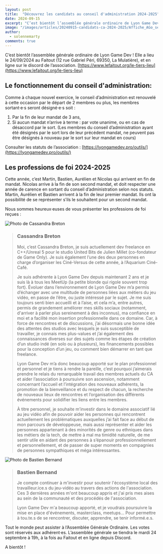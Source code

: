 ```yaml
---
layout: post
title:  "Découvrez les candidats au conseil d'administration 2024-2025"
date: 2024-09-15
excerpt: "C’est bientôt l’assemblée générale ordinaire de Lyon Game Dev ! Elle a lieu le 24/09/2024 au Faitout (12 rue Gabriel Péri, 69350, La Mulatière), et..."
image: "/images/articles/20240915-candidats-ca-2024-2025/Affiche_AGo_septembre_2024.jpg"
author: 
  - solennemarty
comments: true
---
```


C’est bientôt l’assemblée générale ordinaire de Lyon Game Dev ! Elle a lieu le 24/09/2024 au Faitout (12 rue Gabriel Péri, 69350, La Mulatière), et en ligne sur le discord de l’association.
[https://www.lefaitout.org/le-tiers-lieu](https://www.lefaitout.org/le-tiers-lieu)


## Le fonctionnement du conseil d'administration:

Comme à chaque nouvel exercice, le conseil d’administration est renouvelé à cette occasion par le départ de 2 membres ou plus, les membres sortant·e·s seront désigné·e·s soit :
1. Par la fin de leur mandat de 3 ans,
2. Si aucun mandat n’arrive à terme : par vote unanime, ou en cas de désaccord par le sort. (Les membres du conseil d’administration ayant été désignés par le sort lors de leur précédent mandat, ne peuvent pas être désignés à nouveau par le sort sur leur mandat en cours)

Consulter les statuts de l’association : [https://lyongamedev.pro/outils/](https://lyongamedev.pro/outils/) 

## Les professions de foi 2024-2025

Cette année, c’est Martin, Bastien, Aurélien et Nicolas qui arrivent en fin de mandat. 
Nicolas arrive à la fin de son second mandat, et doit respecter une année de carence en sortant du conseil d’administration selon nos statuts.
Martin, Aurélien et Bastien arrivent à la fin de leur premier mandat. Ils ont la possibilité de se représenter s’ils le souhaitent pour un second mandat.

Nous sommes heureux·euses de vous présenter les professions de foi reçues : 


<div class="box alt">
    <div class="row 50% uniform">
        <div class="2u">
            <span class="image fit">
                <img src="{{ "/images/authors/cassandrabreton.jpg" | absolute_url }}" alt="Photo de Cassandra Breton" />
            </span>
        </div>
        <div class="10u">
            <blockquote>
            <h3>Cassandra Breton<a href="{{site.data.linkedin.cassandrabreton}}" class="icon fab fa-linkedin" style="text-align:center" rel="nofollow"></a></h3> 				
            <p>
            Moi, c’est Cassandra Breton, je suis actuellement dev freelance en C++/Unreal 5 pour le studio United Bits de Julien Millet (co-fondateur de Game Only). Je suis également l’une des deux personnes en charge d’organiser les Ciné-Versus de cette année, à l’Aquarium Ciné-Café.
            </p>
            <p>
            Je suis adhérente à Lyon Game Dev depuis maintenant 2 ans et je suis là à tous les MeetUp (la petite blonde qui rigole souvent trop fort).
            Évoluer dans l’environnement de Lyon Game Dev m’a permis d’échanger avec une multitude de personnes liées aux métiers du jeu vidéo, en passe de l’être, ou juste intéressé par le sujet. Je me suis toujours senti bien accueilli et à l’aise, et cela m’a, entre autres, permis de grandement améliorer mes skills sociaux (notamment, d'arriver à parler plus sereinement à des inconnus), ma confiance en moi et a facilité mon insertion professionnelle dans ce domaine. Car, à force de rencontres et de discussions, j’ai désormais une bonne idée des attentes des studios avec lesquels je suis susceptible de travailler, je connais mes plus-values et j’ai également des connaissances diverses sur des sujets comme les étapes de création d’un studio indé (en solo ou à plusieurs), les financements possibles pour la conception d’un jeu, ou comment bien démarrer en tant que freelance.
            </p>
            <p>
            Lyon Game Dev m’a donc beaucoup apporté sur le plan professionnel et personnel et je tiens à rendre la pareille, c’est pourquoi j’aimerais prendre le relais du remarquable travail des membres actuels du CA et aider l’association à poursuivre son ascension, notamment concernant l’accueil et l’intégration des nouveaux adhérents, la promotion de la bienveillance et du respect de chacun, la recherche de nouveaux lieux de rencontres et l’organisation des différents événements pour solidifier les liens entre les membres.
            </p>
            <p>
            À titre personnel, je souhaite m’investir dans le domaine associatif lié au jeu vidéo afin de pouvoir aider les personnes qui rencontrent actuellement les problématiques auxquelles j’ai fait face au début de mon parcours de développeuse, mais aussi représenter et aider les personnes appartenant à des minorités de genre ou ethniques dans les métiers de la tech, de mettre à mal ma timidité naturelle, de me sentir utile en aidant des personnes à s’épanouir professionnellement et personnellement, et de passer de super moments en compagnies de personnes sympathiques et méga intéressantes.
            </p>
            </blockquote>
        </div>
    </div>
</div>

<div class="box alt">
    <div class="row 50% uniform">
        <div class="2u">
            <span class="image fit">
                <img src="{{ "/images/authors/bastienbernand.jpg" | absolute_url }}" alt="Photo de Bastien Bernand" />
            </span>
        </div>
        <div class="10u">
            <blockquote>
            <h3>Bastien Bernand<a href="{{site.data.linkedin.bastienbernand}}" class="icon fab fa-linkedin" style="text-align:center" rel="nofollow"></a></h3> 				
            <p>
            Je compte continuer à m'investir pour soutenir l'écosystème local des travailleur.ice.s du jeu-vidéo au travers des actions de l'association. Ces 3 dernières années m'ont beaucoup appris et j'ai pris mes aises au sein de la communauté et des procédés de l'association.
            </p>
            <p>
            Lyon Game Dev m'a beaucoup apporté, et je voudrais poursuivre la mise en place d'événements, masterclass, meetups... Pour permettre à tou.te.s de se rencontrer, discuter, apprendre, se tenir informé.e.s.
            </p>
            </blockquote>
        </div>
    </div>
</div>

Tout le monde peut assister à l’Assemblée Générale Ordinaire. Les votes sont réservés aux adhérent·es.
L’assemblée générale se tiendra le mardi 24 septembre à 19h, à la fois au Faitout et en ligne depuis Discord.

A bientôt !

